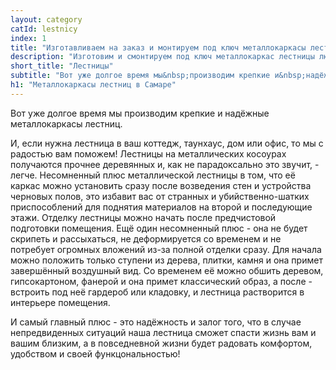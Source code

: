 ```yaml
---
layout: category
catId: lestnicy
index: 1
title: "Изготавливаем на заказ и монтируем под ключ металлокаркасы лестниц в Самаре. Компания «Металлвсамаре»"
description: "Изготовим и смонтируем под ключ металлокаркас лестницы любой сложности для дачного и загородного дома, для подъёма на второй этаж."
short_title: "Лестницы"
subtitle: "Вот уже долгое время мы&nbsp;производим крепкие и&nbsp;надёжные металлокаркасы лестниц"
h1: "Металлокаркасы лестниц в Самаре"
---
```

Вот уже долгое время мы производим крепкие и надёжные металлокаркасы лестниц.

И, если нужна лестница в ваш коттедж, таунхаус, дом или офис, то мы с радостью вам поможем! Лестницы на металлических косоурах получаются прочнее деревянных и, как не парадоксально это звучит, - легче. Несомненный плюс металлической лестницы в том, что её каркас можно установить сразу после возведения стен и устройства черновых полов, это избавит вас от странных и убийственно-шатких приспособлений для поднятия материалов на второй и последующие этажи. Отделку лестницы можно начать после предчистовой подготовки помещения. Ещё один несомненный плюс - она не будет скрипеть и рассыхаться, не деформируется со временем и не потребует огромных вложений из-за полной отделки сразу. Для начала можно положить только ступени из дерева, плитки, камня и она примет завершённый воздушный вид. Со временем её можно обшить деревом, гипсокартоном, фанерой и она примет классический образ, а после - встроить под неё гардероб или кладовку, и лестница растворится в интерьере помещения.

И самый главный плюс - это надёжность и залог того, что в случае непредвиденных ситуаций наша лестница сможет спасти жизнь вам и вашим близким, а в повседневной жизни будет радовать комфортом, удобством и своей функцональностью!

